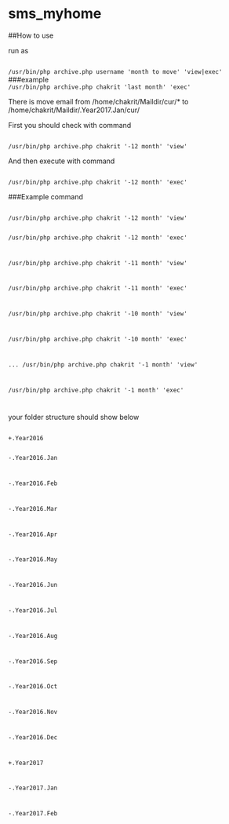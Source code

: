 # sms_myhome

##How to use

run as

<code>
/usr/bin/php archive.php username 'month to move' 'view|exec'
</code>
###example

<code>
/usr/bin/php archive.php chakrit 'last month' 'exec'
</code>

There is move email from /home/chakrit/Maildir/cur/* to /home/chakrit/Maildir/.Year2017.Jan/cur/


First you should check with command

<code>
/usr/bin/php archive.php chakrit '-12 month' 'view'
</code>

And then execute with command

<code>
/usr/bin/php archive.php chakrit '-12 month' 'exec'
</code>

###Example command

<code>
/usr/bin/php archive.php chakrit '-12 month' 'view'

/usr/bin/php archive.php chakrit '-12 month' 'exec'

/usr/bin/php archive.php chakrit '-11 month' 'view'

/usr/bin/php archive.php chakrit '-11 month' 'exec'

/usr/bin/php archive.php chakrit '-10 month' 'view'

/usr/bin/php archive.php chakrit '-10 month' 'exec'

...
/usr/bin/php archive.php chakrit '-1 month' 'view'

/usr/bin/php archive.php chakrit '-1 month' 'exec'

</code>


your folder structure should show below

<code>
+.Year2016

 -.Year2016.Jan
 
 -.Year2016.Feb
 
 -.Year2016.Mar
 
 -.Year2016.Apr
 
 -.Year2016.May
 
 -.Year2016.Jun
 
 -.Year2016.Jul
 
 -.Year2016.Aug
 
 -.Year2016.Sep
 
 -.Year2016.Oct
 
 -.Year2016.Nov
 
 -.Year2016.Dec
 
+.Year2017

 -.Year2017.Jan
 
 -.Year2017.Feb
 
 </code>
 
 
